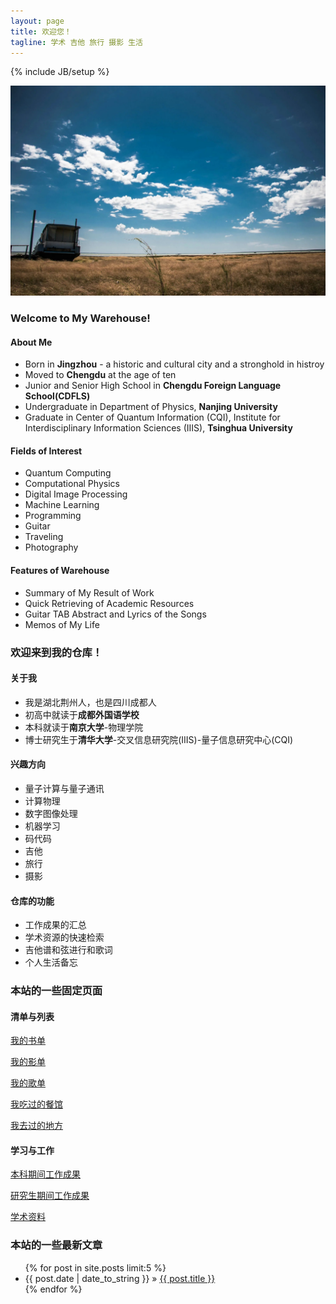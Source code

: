 ```yaml
---
layout: page
title: 欢迎您！
tagline: 学术 吉他 旅行 摄影 生活
---
```

{% include JB/setup %}

![](/assets/images/2016-11-26-homepage.jpg)

### Welcome to My Warehouse!

#### About Me

* Born in **Jingzhou** - a historic and cultural city and a stronghold in histroy
* Moved to **Chengdu** at the age of ten
* Junior and Senior High School in **Chengdu Foreign Language School(CDFLS)**
* Undergraduate in Department of Physics, **Nanjing University**
* Graduate in Center of Quantum Information (CQI), Institute for Interdisciplinary Information Sciences (IIIS), **Tsinghua University**

#### Fields of Interest

* Quantum Computing
* Computational Physics
* Digital Image Processing
* Machine Learning
* Programming
* Guitar
* Traveling
* Photography

#### Features of Warehouse

* Summary of My Result of Work
* Quick Retrieving of Academic Resources
* Guitar TAB Abstract and Lyrics of the Songs
* Memos of My Life

### 欢迎来到我的仓库！

#### 关于我

* 我是湖北荆州人，也是四川成都人
* 初高中就读于**成都外国语学校**
* 本科就读于**南京大学**-物理学院
* 博士研究生于**清华大学**-交叉信息研究院(IIIS)-量子信息研究中心(CQI)

#### 兴趣方向

* 量子计算与量子通讯
* 计算物理
* 数字图像处理
* 机器学习
* 码代码
* 吉他
* 旅行
* 摄影

#### 仓库的功能

* 工作成果的汇总
* 学术资源的快速检索
* 吉他谱和弦进行和歌词
* 个人生活备忘

### 本站的一些固定页面

#### 清单与列表

[我的书单](/my_pages/list-of-books)

[我的影单](/my_pages/list-of-movies)

[我的歌单](/my_pages/list-of-songs)

[我吃过的餐馆](/my_pages/list-of-restaurants)

[我去过的地方](/my_pages/list-of-trips)

#### 学习与工作

[本科期间工作成果](/my_pages/undergraduate-works)

[研究生期间工作成果](/my_pages/graduate-works)

[学术资料](/my_pages/academic-resources)

### 本站的一些最新文章

<ul class="posts">
  {% for post in site.posts limit:5 %}
    <li><span>{{ post.date | date_to_string }}</span> &raquo; <a href="{{ BASE_PATH }}{{ post.url }}">{{ post.title }}</a></li>
  {% endfor %}
</ul>
